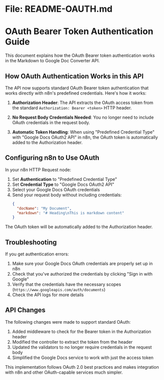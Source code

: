 # File: README-OAUTH.md

# OAuth Bearer Token Authentication Guide

This document explains how the OAuth Bearer token authentication works in the Markdown to Google Doc Converter API.

## How OAuth Authentication Works in this API

The API now supports standard OAuth Bearer token authentication that works directly with n8n's predefined credentials. Here's how it works:

1. **Authorization Header**: The API extracts the OAuth access token from the standard `Authorization: Bearer <token>` HTTP header.

2. **No Request Body Credentials Needed**: You no longer need to include OAuth credentials in the request body.

3. **Automatic Token Handling**: When using "Predefined Credential Type" with "Google Docs OAuth2 API" in n8n, the OAuth token is automatically added to the Authorization header.

## Configuring n8n to Use OAuth

In your n8n HTTP Request node:

1. Set **Authentication** to "Predefined Credential Type"
2. Set **Credential Type** to "Google Docs OAuth2 API"
3. Select your Google Docs OAuth credentials
4. Send your request body without including credentials:
   ```json
   {
     "docName": "My Document",
     "markdown": "# Heading\nThis is markdown content"
   }
   ```

The OAuth token will be automatically added to the Authorization header.

## Troubleshooting

If you get authentication errors:

1. Make sure your Google Docs OAuth credentials are properly set up in n8n
2. Check that you've authorized the credentials by clicking "Sign in with Google"
3. Verify that the credentials have the necessary scopes (`https://www.googleapis.com/auth/documents`)
4. Check the API logs for more details

## API Changes

The following changes were made to support standard OAuth:

1. Added middleware to check for the Bearer token in the Authorization header
2. Modified the controller to extract the token from the header
3. Updated the validators to no longer require credentials in the request body
4. Simplified the Google Docs service to work with just the access token

This implementation follows OAuth 2.0 best practices and makes integration with n8n and other OAuth-capable services much simpler.